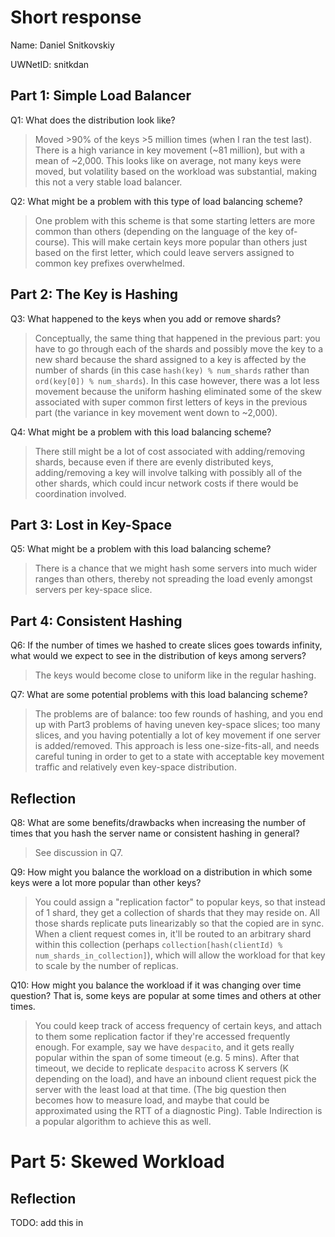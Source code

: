 # Short response
Name: Daniel Snitkovskiy

UWNetID: snitkdan

## Part 1: Simple Load Balancer
Q1: What does the distribution look like? 

> Moved >90% of the keys >5 million times (when I ran the test last). There is a high variance in key movement (~81 million), but with a mean of ~2,000. This looks like on average, not many keys were moved, but
volatility based on the workload was substantial, making this not a 
very stable load balancer. 

Q2: What might be a problem with this type of load balancing scheme?

> One problem with this scheme is that some starting letters are more common than others (depending on the language of the key of-course). 
This will make certain keys more popular than others just based on
the first letter, which could leave servers assigned to common
key prefixes overwhelmed. 


## Part 2: The Key is Hashing
Q3: What happened to the keys when you add or remove shards? 

> Conceptually, the same thing that happened in the previous part: you have to go through each of the shards and possibly move the key to a new shard because the shard assigned to a key is affected by the number of shards (in this case `hash(key) % num_shards` rather than `ord(key[0]) % num_shards`). In this case however, there was a lot less movement because the uniform hashing eliminated some of the skew associated with super common first letters of keys in the previous part (the variance in key movement went down to ~2,000).


Q4: What might be a problem with this load balancing scheme?

> There still might be a lot of cost associated with adding/removing shards, because even if there are evenly distributed keys, adding/removing a key will involve talking with possibly all of the other shards, which could incur network costs if there would be coordination involved. 

## Part 3: Lost in Key-Space
Q5: What might be a problem with this load balancing scheme? 

> There is a chance that we might hash some servers into much wider ranges than others, thereby not spreading the load evenly amongst servers per key-space slice. 

## Part 4: Consistent Hashing
Q6: If the number of times we hashed to create slices goes towards infinity, what would we expect to see in the distribution of keys among servers? 

> The keys would become close to uniform like in the regular hashing. 

Q7: What are some potential problems with this load balancing scheme?

> The problems are of balance: too few rounds of hashing, and you end up with Part3 problems of having uneven key-space slices; too many slices, and you having
potentially a lot of key movement if one server is added/removed. This approach is less one-size-fits-all, and needs careful tuning in order to 
get to a state with acceptable key movement traffic and relatively even key-space distribution. 

## Reflection
Q8: What are some benefits/drawbacks when increasing the number of times that you hash the server name or consistent hashing in general? 

> See discussion in Q7. 

Q9: How might you balance the workload on a distribution in which some keys were a lot more popular than other keys?

> You could assign a "replication factor" to popular keys, so that instead of 1 shard, they get a collection of shards that they may reside on. All those 
shards replicate puts linearizably so that the copied are in sync. When a client request comes in, it'll be routed to an arbitrary shard within this collection
(perhaps `collection[hash(clientId) % num_shards_in_collection]`), which will allow the workload for that key to scale by the number of replicas. 

Q10: How might you balance the workload if it was changing over time question? That is, some keys are popular at some times and others at other times. 

> You could keep track of access frequency of certain keys, and attach to them some replication factor if they're accessed frequently enough. For example, say we have `despacito`, and it gets really popular within the span of some timeout (e.g. 5 mins). After that timeout, we decide to replicate `despacito` across
K servers (K depending on the load), and have an inbound client request pick the server with the least load at that time. (The big question then becomes how to
measure load, and maybe that could be approximated using the RTT of a diagnostic Ping). Table Indirection is a popular algorithm to achieve this as well. 

# Part 5: Skewed Workload

## Reflection
TODO: add this in